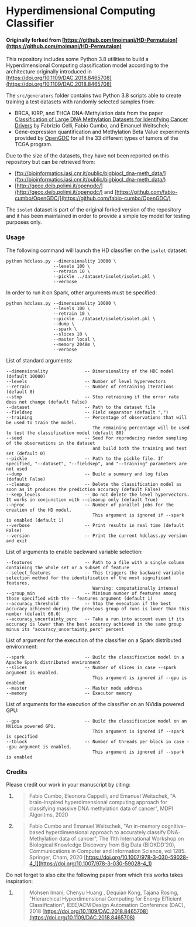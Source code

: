 # Hyperdimensional Computing Classifier
#### Originally forked from [https://github.com/moimani/HD-Permutaion](https://github.com/moimani/HD-Permutaion)

This repository includes some Python 3.8 utilities to build a Hyperdimensional Computing classification model according to the architecture
originally introduced in [https://doi.org/10.1109/DAC.2018.8465708](https://doi.org/10.1109/DAC.2018.8465708)

The `src/generators` folder contains two Python 3.8 scripts able to create training a test datasets with randomly selected samples from:
- BRCA, KIRP, and THCA DNA-Methylation data from the paper [Classification of Large DNA Methylation Datasets for Identifying Cancer Drivers](https://doi.org/10.1016/j.bdr.2018.02.005) by Fabrizio Celli, Fabio Cumbo, and Emanuel Weitschek;
- Gene-expression quantification and Methylation Beta Value experiments provided by [OpenGDC](https://github.com/fabio-cumbo/OpenGDC/) for all the 33 different types of tumors of the TCGA program.

Due to the size of the datasets, they have not been reported on this repository but can be retrieved from: 
- [ftp://bioinformatics.iasi.cnr.it/public/bigbiocl_dna-meth_data/](ftp://bioinformatics.iasi.cnr.it/public/bigbiocl_dna-meth_data/)
- [http://geco.deib.polimi.it/opengdc/](http://geco.deib.polimi.it/opengdc/) and [https://github.com/fabio-cumbo/OpenGDC/](https://github.com/fabio-cumbo/OpenGDC/)

The `isolet` dataset is part of the original forked version of the repository and it has been maintained in order to provide a simple 
toy model for testing purposes only.

### Usage

The following command will launch the HD classifier on the `isolet` dataset:
```
python hdclass.py --dimensionality 10000 \
                  --levels 100 \
                  --retrain 10 \
                  --pickle ../dataset/isolet/isolet.pkl \
                  --verbose
```

In order to run it on Spark, other arguments must be specified:
```
python hdclass.py --dimensionality 10000 \
                  --levels 100 \
                  --retrain 10 \
                  --pickle ../dataset/isolet/isolet.pkl \
                  --dump \
                  --spark \
                  --slices 10 \
                  --master local \
                  --memory 2048m \
                  --verbose
```

List of standard arguments:
```
--dimensionality              -- Dimensionality of the HDC model (default 10000)
--levels                      -- Number of level hypervectors
--retrain                     -- Number of retraining iterations (default 0)
--stop                        -- Stop retraining if the error rate does not change (default False)
--dataset                     -- Path to the dataset file
--fieldsep                    -- Field separator (default ",")
--training                    -- Percentage of observations that will be used to train the model. 
                                 The remaining percentage will be used to test the classification model (default 80)
--seed                        -- Seed for reproducing random sampling of the observations in the dataset 
                                 and build both the training and test set (default 0)
--pickle                      -- Path to the pickle file. If specified, "--dataset", "--fieldsep", and "--training" parameters are not used
--dump                        -- Build a summary and log files (default False)
--cleanup                     -- Delete the classification model as soon as it produces the prediction accuracy (default False)
--keep_levels                 -- Do not delete the level hypervectors. It works in conjunction with --cleanup only (default True)
--nproc                       -- Number of parallel jobs for the creation of the HD model.
                                 This argument is ignored if --spark is enabled (default 1)
--verbose                     -- Print results in real time (default False)
--version                     -- Print the current hdclass.py version and exit
```

List of arguments to enable backward variable selection:
```
--features                    -- Path to a file with a single column containing the whole set or a subset of feature
--select_features             -- This triggers the backward variable selection method for the identification of the most significant features.
                                 Warning: computationally intense!
--group_min                   -- Minimum number of features among those specified with the --features argument (default 1)
--accuracy_threshold          -- Stop the execution if the best accuracy achieved during the previous group of runs is lower than this number (default 60.0)
--accuracy_uncertainty_perc   -- Take a run into account even if its accuracy is lower than the best accuracy achieved in the same group minus its "accuracy_uncertainty_perc" percent
```

List of argument for the execution of the classifier on a Spark distributed environment:
```
--spark                       -- Build the classification model in a Apache Spark distributed environment
--slices                      -- Number of slices in case --spark argument is enabled. 
                                 This argument is ignored if --gpu is enabled
--master                      -- Master node address
--memory                      -- Executor memory
```

List of arguments for the execution of the classifier on an NVidia powered GPU:
```
--gpu                         -- Build the classification model on an NVidia powered GPU. 
                                 This argument is ignored if --spark is specified
--tblock                      -- Number of threads per block in case --gpu argument is enabled. 
                                 This argument is ignored if --spark is enabled
```

### Credits

Please credit our work in your manuscript by citing:

1. > Fabio Cumbo, Eleonora Cappelli, and Emanuel Weitschek, "A brain-inspired hyperdimensional computing approach for classifying massive DNA methylation data of cancer", MDPI Algoritms, 2020

2. > Fabio Cumbo and Emanuel Weitschek, "An in-memory cognitive-based hyperdimensional approach to accurately classify DNA-Methylation data of cancer", The 11th International Workshop on Biological Knowledge Discovery from Big Data (BIOKDD'20), Communications in Computer and Information Science, vol 1285. Springer, Cham, 2020 [https://doi.org/10.1007/978-3-030-59028-4_1](https://doi.org/10.1007/978-3-030-59028-4_1)

Do not forget to also cite the following paper from which this works takes inspiration:

1. > Mohsen Imani, Chenyu Huang , Dequian Kong, Tajana Rosing, "Hierarchical Hyperdimensional Computing for Energy Efficient Classification", IEEE/ACM Design Automation Conference (DAC), 2018 [https://doi.org/10.1109/DAC.2018.8465708](https://doi.org/10.1109/DAC.2018.8465708)
